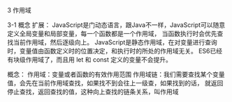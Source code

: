 3 作用域

3-1 概念
扩展：
JavaScript是门动态语言，跟Java不一样，JavaScript可以随意定义全局变量和局部变量，每一个函数都是一个作用域，
当函数执行时会优先查找当前作用域，然后逐级向上。
JavaScript是静态作用域，在对变量进行查询时，变量值由函数定义时的位置决定，和执行时的所处的作用域无关。
ES6已经有块级作用域了，而且用 let 和 const 定义的变量不会提升。

概念：
作用域：变量或者函数的有效作用范围
作用域链：我们需要查找某个变量值，会先在当前作用域查找，如果找不到会往上一级查，如果找到的话，
就返回停止查找，返回查找的值，这种向上查找的链条关系，叫作用域